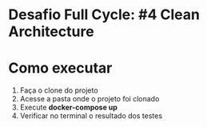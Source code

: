 # Desafio Full Cycle: #4 Clean Architecture

# Como executar

1. Faça o clone do projeto
2. Acesse a pasta onde o projeto foi clonado
3. Execute **docker-compose up**
4. Verificar no terminal o resultado dos testes
